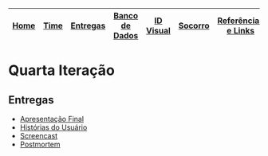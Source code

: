 | [Home](https://github.com/ricarthlima/eo-project-es) | [Time](/docs/paginas/time.md) | [Entregas](/docs/entregas_iterations)  | [Banco de Dados](https://github.com/ricarthlima/eo-project-es#5-banco-de-dados) | [ID Visual](/docs/id_visual)| [Socorro](/docs/paginas/socorro.md) | [Referências e Links](/docs/paginas/referencias.md)
|-|-|-|-|-|-|-|

# Quarta Iteração
## Entregas

- [Apresentação Final](https://github.com/ricarthlima/eo-project-es/blob/master/docs/entregas_iterations/apresentacoes/APT-04.pdf)
- [Histórias do Usuário](https://github.com/ricarthlima/eo-project-es/blob/master/docs/entregas_iterations/I04/HUs.md)
- [Screencast](https://youtu.be/MjP3aQoCT28)
- [Postmortem](https://github.com/ricarthlima/eo-project-es/blob/master/docs/entregas_iterations/I04/postmortem.md)
